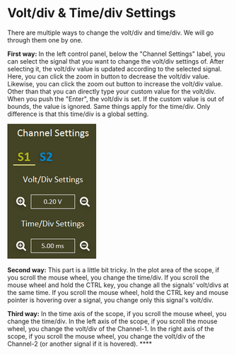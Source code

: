 # Volt/div & Time/div Settings

There are multiple ways to change the volt/div and time/div. We will go through them one by one. 

**First way:** In the left control panel, below the "Channel Settings" label, you can select the signal that you want to change the volt/div settings of. After selecting it, the volt/div value is updated according to the selected signal. Here, you can click the zoom in button to decrease the volt/div value. Likewise, you can click the zoom out button to increase the volt/div value. Other than that you can directly type your custom value for the volt/div. When you push the "Enter", the volt/div is set. If the custom value is out of bounds, the value is ignored. Same things apply for the time/div. Only difference is that this time/div is a global setting.

![](../../../../../.gitbook/assets/image%20%2888%29.png)

**Second way:** This part is a little bit tricky. In the plot area of the scope, if you scroll the mouse wheel, you change the time/div. If you scroll the mouse wheel and hold the CTRL key, you change all the signals' volt/divs at the same time. If you scroll the mouse wheel, hold the CTRL key and mouse pointer is hovering over a signal, you change only this signal's volt/div.

**Third way:** In the time axis of the scope, if you scroll the mouse wheel, you change the time/div. In the left axis of the scope, if you scroll the mouse wheel, you change the volt/div of the Channel-1. In the right axis of the scope, if you scroll the mouse wheel, you change the volt/div of the Channel-2 \(or another signal if it is hovered\).  **** 


